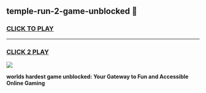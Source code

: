 
## temple-run-2-game-unblocked 👋
<h3>
<a href="https://premium.freeplayer.one?title=temple-run-2-game-unblocked&ref=14F">CLICK TO PLAY</a></h3>
<hr>

<h3>
<a href="https://premium.freeplayer.one?title=temple-run-2-game-unblocked&ref=14F">CLICK 2 PLAY</a>
  
</h3>

<a href="https://premium.freeplayer.one?title=temple-run-2-game-unblocked&ref=12F/"><img src="https://clearcache.store/games.png"></a>


**worlds hardest game unblocked: Your Gateway to Fun and Accessible Online Gaming**
